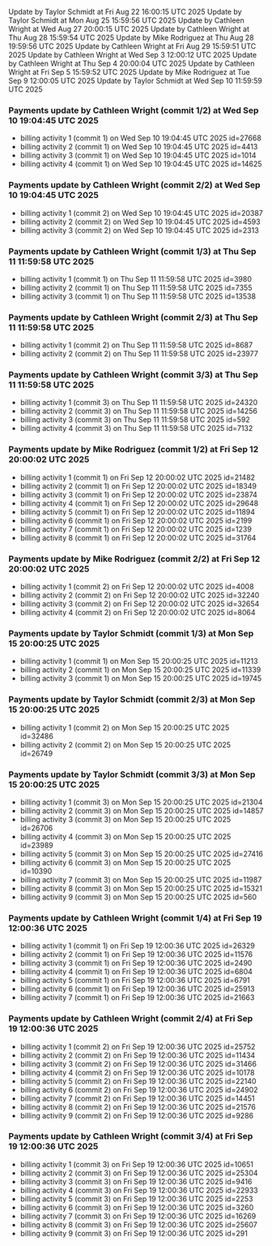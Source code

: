 Update by Taylor Schmidt at Fri Aug 22 16:00:15 UTC 2025
Update by Taylor Schmidt at Mon Aug 25 15:59:56 UTC 2025
Update by Cathleen Wright at Wed Aug 27 20:00:15 UTC 2025
Update by Cathleen Wright at Thu Aug 28 15:59:54 UTC 2025
Update by Mike Rodriguez at Thu Aug 28 19:59:56 UTC 2025
Update by Cathleen Wright at Fri Aug 29 15:59:51 UTC 2025
Update by Cathleen Wright at Wed Sep  3 12:00:12 UTC 2025
Update by Cathleen Wright at Thu Sep  4 20:00:04 UTC 2025
Update by Cathleen Wright at Fri Sep  5 15:59:52 UTC 2025
Update by Mike Rodriguez at Tue Sep  9 12:00:05 UTC 2025
Update by Taylor Schmidt at Wed Sep 10 11:59:59 UTC 2025

### Payments update by Cathleen Wright (commit 1/2) at Wed Sep 10 19:04:45 UTC 2025
- billing activity 1 (commit 1) on Wed Sep 10 19:04:45 UTC 2025 id=27668
- billing activity 2 (commit 1) on Wed Sep 10 19:04:45 UTC 2025 id=4413
- billing activity 3 (commit 1) on Wed Sep 10 19:04:45 UTC 2025 id=1014
- billing activity 4 (commit 1) on Wed Sep 10 19:04:45 UTC 2025 id=14625

### Payments update by Cathleen Wright (commit 2/2) at Wed Sep 10 19:04:45 UTC 2025
- billing activity 1 (commit 2) on Wed Sep 10 19:04:45 UTC 2025 id=20387
- billing activity 2 (commit 2) on Wed Sep 10 19:04:45 UTC 2025 id=4593
- billing activity 3 (commit 2) on Wed Sep 10 19:04:45 UTC 2025 id=2313

### Payments update by Cathleen Wright (commit 1/3) at Thu Sep 11 11:59:58 UTC 2025
- billing activity 1 (commit 1) on Thu Sep 11 11:59:58 UTC 2025 id=3980
- billing activity 2 (commit 1) on Thu Sep 11 11:59:58 UTC 2025 id=7355
- billing activity 3 (commit 1) on Thu Sep 11 11:59:58 UTC 2025 id=13538

### Payments update by Cathleen Wright (commit 2/3) at Thu Sep 11 11:59:58 UTC 2025
- billing activity 1 (commit 2) on Thu Sep 11 11:59:58 UTC 2025 id=8687
- billing activity 2 (commit 2) on Thu Sep 11 11:59:58 UTC 2025 id=23977

### Payments update by Cathleen Wright (commit 3/3) at Thu Sep 11 11:59:58 UTC 2025
- billing activity 1 (commit 3) on Thu Sep 11 11:59:58 UTC 2025 id=24320
- billing activity 2 (commit 3) on Thu Sep 11 11:59:58 UTC 2025 id=14256
- billing activity 3 (commit 3) on Thu Sep 11 11:59:58 UTC 2025 id=592
- billing activity 4 (commit 3) on Thu Sep 11 11:59:58 UTC 2025 id=7132

### Payments update by Mike Rodriguez (commit 1/2) at Fri Sep 12 20:00:02 UTC 2025
- billing activity 1 (commit 1) on Fri Sep 12 20:00:02 UTC 2025 id=21482
- billing activity 2 (commit 1) on Fri Sep 12 20:00:02 UTC 2025 id=18349
- billing activity 3 (commit 1) on Fri Sep 12 20:00:02 UTC 2025 id=23874
- billing activity 4 (commit 1) on Fri Sep 12 20:00:02 UTC 2025 id=29648
- billing activity 5 (commit 1) on Fri Sep 12 20:00:02 UTC 2025 id=11894
- billing activity 6 (commit 1) on Fri Sep 12 20:00:02 UTC 2025 id=2199
- billing activity 7 (commit 1) on Fri Sep 12 20:00:02 UTC 2025 id=1239
- billing activity 8 (commit 1) on Fri Sep 12 20:00:02 UTC 2025 id=31764

### Payments update by Mike Rodriguez (commit 2/2) at Fri Sep 12 20:00:02 UTC 2025
- billing activity 1 (commit 2) on Fri Sep 12 20:00:02 UTC 2025 id=4008
- billing activity 2 (commit 2) on Fri Sep 12 20:00:02 UTC 2025 id=32240
- billing activity 3 (commit 2) on Fri Sep 12 20:00:02 UTC 2025 id=32654
- billing activity 4 (commit 2) on Fri Sep 12 20:00:02 UTC 2025 id=8064

### Payments update by Taylor Schmidt (commit 1/3) at Mon Sep 15 20:00:25 UTC 2025
- billing activity 1 (commit 1) on Mon Sep 15 20:00:25 UTC 2025 id=11213
- billing activity 2 (commit 1) on Mon Sep 15 20:00:25 UTC 2025 id=11339
- billing activity 3 (commit 1) on Mon Sep 15 20:00:25 UTC 2025 id=19745

### Payments update by Taylor Schmidt (commit 2/3) at Mon Sep 15 20:00:25 UTC 2025
- billing activity 1 (commit 2) on Mon Sep 15 20:00:25 UTC 2025 id=32486
- billing activity 2 (commit 2) on Mon Sep 15 20:00:25 UTC 2025 id=26749

### Payments update by Taylor Schmidt (commit 3/3) at Mon Sep 15 20:00:25 UTC 2025
- billing activity 1 (commit 3) on Mon Sep 15 20:00:25 UTC 2025 id=21304
- billing activity 2 (commit 3) on Mon Sep 15 20:00:25 UTC 2025 id=14857
- billing activity 3 (commit 3) on Mon Sep 15 20:00:25 UTC 2025 id=26706
- billing activity 4 (commit 3) on Mon Sep 15 20:00:25 UTC 2025 id=23989
- billing activity 5 (commit 3) on Mon Sep 15 20:00:25 UTC 2025 id=27416
- billing activity 6 (commit 3) on Mon Sep 15 20:00:25 UTC 2025 id=10390
- billing activity 7 (commit 3) on Mon Sep 15 20:00:25 UTC 2025 id=11987
- billing activity 8 (commit 3) on Mon Sep 15 20:00:25 UTC 2025 id=15321
- billing activity 9 (commit 3) on Mon Sep 15 20:00:25 UTC 2025 id=560

### Payments update by Cathleen Wright (commit 1/4) at Fri Sep 19 12:00:36 UTC 2025
- billing activity 1 (commit 1) on Fri Sep 19 12:00:36 UTC 2025 id=26329
- billing activity 2 (commit 1) on Fri Sep 19 12:00:36 UTC 2025 id=11576
- billing activity 3 (commit 1) on Fri Sep 19 12:00:36 UTC 2025 id=2490
- billing activity 4 (commit 1) on Fri Sep 19 12:00:36 UTC 2025 id=6804
- billing activity 5 (commit 1) on Fri Sep 19 12:00:36 UTC 2025 id=6791
- billing activity 6 (commit 1) on Fri Sep 19 12:00:36 UTC 2025 id=25913
- billing activity 7 (commit 1) on Fri Sep 19 12:00:36 UTC 2025 id=21663

### Payments update by Cathleen Wright (commit 2/4) at Fri Sep 19 12:00:36 UTC 2025
- billing activity 1 (commit 2) on Fri Sep 19 12:00:36 UTC 2025 id=25752
- billing activity 2 (commit 2) on Fri Sep 19 12:00:36 UTC 2025 id=11434
- billing activity 3 (commit 2) on Fri Sep 19 12:00:36 UTC 2025 id=31466
- billing activity 4 (commit 2) on Fri Sep 19 12:00:36 UTC 2025 id=10178
- billing activity 5 (commit 2) on Fri Sep 19 12:00:36 UTC 2025 id=22140
- billing activity 6 (commit 2) on Fri Sep 19 12:00:36 UTC 2025 id=24902
- billing activity 7 (commit 2) on Fri Sep 19 12:00:36 UTC 2025 id=14451
- billing activity 8 (commit 2) on Fri Sep 19 12:00:36 UTC 2025 id=21576
- billing activity 9 (commit 2) on Fri Sep 19 12:00:36 UTC 2025 id=9286

### Payments update by Cathleen Wright (commit 3/4) at Fri Sep 19 12:00:36 UTC 2025
- billing activity 1 (commit 3) on Fri Sep 19 12:00:36 UTC 2025 id=10651
- billing activity 2 (commit 3) on Fri Sep 19 12:00:36 UTC 2025 id=25304
- billing activity 3 (commit 3) on Fri Sep 19 12:00:36 UTC 2025 id=9416
- billing activity 4 (commit 3) on Fri Sep 19 12:00:36 UTC 2025 id=22933
- billing activity 5 (commit 3) on Fri Sep 19 12:00:36 UTC 2025 id=2253
- billing activity 6 (commit 3) on Fri Sep 19 12:00:36 UTC 2025 id=3260
- billing activity 7 (commit 3) on Fri Sep 19 12:00:36 UTC 2025 id=16269
- billing activity 8 (commit 3) on Fri Sep 19 12:00:36 UTC 2025 id=25607
- billing activity 9 (commit 3) on Fri Sep 19 12:00:36 UTC 2025 id=291
